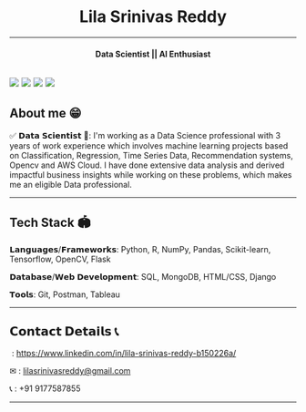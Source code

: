 <h1 align="center"> Lila Srinivas Reddy </h1>

--------------------------------------------------

<h4 align="center" justify-content ="space-around"> Data Scientist || AI Enthusiast</h4>

![](https://lilasrinivasreddy.com/ghpvc/?username=your-github-username)
![](https://lilasrinivasreddy.com/ghpvc/?username=your-github-username&color=green)
![](https://lilasrinivasreddy.com/ghpvc/?username=your-github-username&color=green)
![](https://komarev.com/ghpvc/?username=your-github-username&label=PROFILE+VIEWS)
--------------------------------------------------

## About me 😁 

✅ 𝗗𝗮𝘁𝗮 𝗦𝗰𝗶𝗲𝗻𝘁𝗶𝘀𝘁 👋:
I'm working as a Data Science professional with 3 years of work experience which involves machine learning projects based on Classification, Regression, Time Series Data, Recommendation systems, Opencv and AWS Cloud. I have done extensive data analysis and derived impactful business insights while working on these problems, which makes me an eligible Data professional.

--------------------------------------------------

## Tech Stack 🏟

𝗟𝗮𝗻𝗴𝘂𝗮𝗴𝗲𝘀/𝗙𝗿𝗮𝗺𝗲𝘄𝗼𝗿𝗸𝘀: Python, R, NumPy, Pandas, Scikit-learn, Tensorflow, OpenCV, Flask

𝗗𝗮𝘁𝗮𝗯𝗮𝘀𝗲/𝗪𝗲𝗯 𝗗𝗲𝘃𝗲𝗹𝗼𝗽𝗺𝗲𝗻𝘁: SQL, MongoDB, HTML/CSS, Django

𝗧𝗼𝗼𝗹𝘀: Git, Postman, Tableau

--------------------------------------------------
## 𝗖𝗼𝗻𝘁𝗮𝗰𝘁 𝗗𝗲𝘁𝗮𝗶𝗹𝘀 📞

<img src="https://img.icons8.com/fluent/25/000000/linkedin.png" style="width: 0.01rem; height: 0.01rem"/> : https://www.linkedin.com/in/lila-srinivas-reddy-b150226a/

✉ : lilasrinivasreddy@gmail.com

📞 : +91 9177587855

--------------------------------------------------
